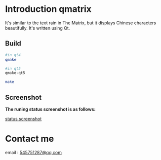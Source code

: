 # Introduction qmatrix 

It's similar to the text rain in The Matrix, but it displays Chinese characters beautifully. It's written using Qt.



## Build

```bash
#in qt4      
qmake	            

#in qt5       
qmake-qt5          

make
```



## Screenshot
**The runing status screenshot is as follows:**   

[status screenshot](https://raw.githubusercontent.com/prownd/chinese_character_rain/master/images/runImage.jpeg "qmatrix running screenshot")  
    
      

# Contact me
email : <545751287@qq.com>
